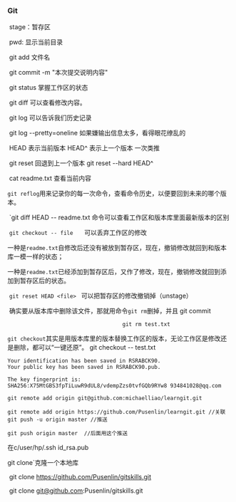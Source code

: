 ### Git

​	stage：暂存区

​	pwd:	显示当前目录

​	git add 文件名

​	git commit -m "本次提交说明内容"

​	git status 	掌握工作区的状态

​	git diff	可以查看修改内容。

​	git log	可以告诉我们历史记录

​	git log --pretty=oneline 	如果嫌输出信息太多，看得眼花缭乱的

​	HEAD  表示当前版本    HEAD^   表示上一个版本   一次类推

​	git reset 	回退到上一个版本    git reset --hard HEAD^

​	cat readme.txt   查看当前内容

​	`git reflog`用来记录你的每一次命令，查看命令历史，以便要回到未来的哪个版本。

​	`git diff HEAD -- readme.txt   命令可以查看工作区和版本库里面最新版本的区别

​	`git checkout -- file	`	可以丢弃工作区的修改

​		一种是`readme.txt`自修改后还没有被放到暂存区，现在，撤销修改就回到和版本库一模一样的状态；

一种是`readme.txt`已经添加到暂存区后，又作了修改，现在，撤销修改就回到添加到暂存区后的状态。

​	`git reset HEAD <file> `  可以把暂存区的修改撤销掉（unstage）

​	确实要从版本库中删除该文件，那就用命令`git rm`删掉，并且 git commit  

 										git rm test.txt

​	`git checkout`其实是用版本库里的版本替换工作区的版本，无论工作区是修改还是删除，都可以“一键还原”。 git checkout -- test.txt

`Your identification has been saved in RSRABCK90.                                
Your public key has been saved in RSRABCK90.pub.                                `

`The key fingerprint is:                                                         
SHA256:X75MtGBS3fpTiLuwR9dUL8/vdempZzs0tvfGQb9RYw8 934841028@qq.com             `

```
git remote add origin git@github.com:michaelliao/learngit.git
```

```
git remote add origin https://github.com/Pusenlin/learngit.git //关联
git push -u origin master //推送
```

```
git push origin master 	//后面用这个推送
```

在c/user/hp/.ssh    id_rsa.pub

git clone`克隆一个本地库  

​	git clone  https://github.com/Pusenlin/gitskills.git

​	git clone git@github.com:Pusenlin/gitskills.git